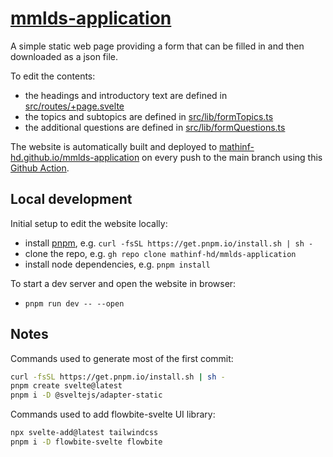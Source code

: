 # [mmlds-application](https://mathinf-hd.github.io/mmlds-application/)

A simple static web page providing a form that can be filled in and then downloaded as a json file.

To edit the contents:

- the headings and introductory text are defined in [src/routes/+page.svelte](src/routes/+page.svelte)
- the topics and subtopics are defined in [src/lib/formTopics.ts](src/lib/formTopics.ts)
- the additional questions are defined in [src/lib/formQuestions.ts](src/lib/formQuestions.ts)

The website is automatically built and deployed to [mathinf-hd.github.io/mmlds-application](https://mathinf-hd.github.io/mmlds-application) on every push to the main branch using this [Github Action](.github/workflows/deploy.yml).

## Local development

Initial setup to edit the website locally:

- install [pnpm](https://pnpm.io/installation), e.g. `curl -fsSL https://get.pnpm.io/install.sh | sh -`
- clone the repo, e.g. `gh repo clone mathinf-hd/mmlds-application`
- install node dependencies, e.g. `pnpm install`

To start a dev server and open the website in browser:

- `pnpm run dev -- --open`

## Notes

Commands used to generate most of the first commit:

```bash
curl -fsSL https://get.pnpm.io/install.sh | sh -
pnpm create svelte@latest
pnpm i -D @sveltejs/adapter-static
```

Commands used to add flowbite-svelte UI library:

```bash
npx svelte-add@latest tailwindcss
pnpm i -D flowbite-svelte flowbite
```
